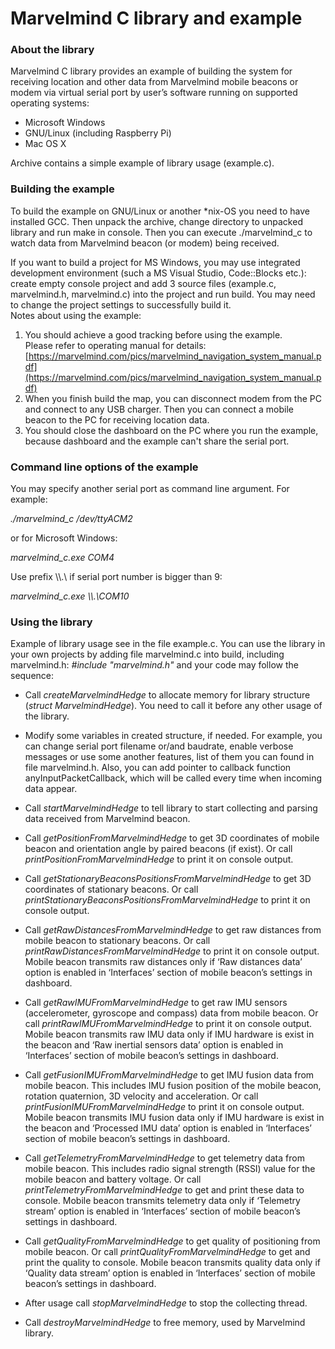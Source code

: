 # Marvelmind C library and example #

### About the library ###

Marvelmind C library provides an example of building the system for receiving location and other data from Marvelmind mobile beacons or modem via virtual serial port by user’s software running on supported operating systems:

* Microsoft Windows
* GNU/Linux (including Raspberry Pi)
* Mac OS X

Archive contains a simple example of library usage (example.c).

### Building the example ###

To build the example on GNU/Linux or another *nix-OS you need to have installed GCC. Then unpack the archive, change directory to unpacked library and run make in console. Then you can execute ./marvelmind_c to watch data from Marvelmind beacon (or modem) being received. 

If you want to build a project for MS Windows, you may use integrated development environment (such a MS Visual Studio, Code::Blocks etc.): create empty console project and add 3 source files (example.c, marvelmind.h, marvelmind.c) into the project and run build. You may need to change the project settings to successfully build it.
<br />
Notes about using the example: <br />
1. You should achieve a good tracking before using the example. <br />
Please refer to operating manual for details: [https://marvelmind.com/pics/marvelmind_navigation_system_manual.pdf](https://marvelmind.com/pics/marvelmind_navigation_system_manual.pdf) <br />
2. When you finish build the map, you can disconnect modem from the PC and connect to any USB charger. 
Then you can connect a mobile beacon to the PC for receiving location data. <br/>
3. You should close the dashboard on the PC where you run the example, because dashboard and the example can't share the serial port.

### Command line options of the example ###

You may specify another serial port as command line argument. For example:

 *./marvelmind_c /dev/ttyACM2*

or for Microsoft Windows:

 *marvelmind_c.exe COM4*

Use prefix \\\\.\ if serial port number is bigger than 9:

 *marvelmind_c.exe \\\\.\COM10*

### Using the library ###

Example of library usage see in the file example.c. You can use the library in your own projects by adding file marvelmind.c into build, including marvelmind.h:
 *#include "marvelmind.h"*
and your code may follow the sequence:

* Call *createMarvelmindHedge* to allocate memory for library structure (*struct MarvelmindHedge*). You need to call it before any other usage of the library.

* Modify some variables in created structure, if needed. For example, you can change serial port filename or/and baudrate, enable verbose messages or use some another features, list of them you can found in file marvelmind.h.
Also, you can add pointer to callback function anyInputPacketCallback, which will be called every time when incoming data appear.

* Call *startMarvelmindHedge* to tell library to start collecting and parsing data received from Marvelmind beacon.


* Call *getPositionFromMarvelmindHedge* to get 3D coordinates of mobile beacon and orientation angle by paired beacons (if exist). Or call *printPositionFromMarvelmindHedge* to print it on console output. 

* Call *getStationaryBeaconsPositionsFromMarvelmindHedge* to get 3D coordinates of stationary beacons. Or call *printStationaryBeaconsPositionsFromMarvelmindHedge* to print it on console output. 

* Call *getRawDistancesFromMarvelmindHedge* to get raw distances from mobile beacon to stationary beacons. Or call *printRawDistancesFromMarvelmindHedge* to print it on console output. 
Mobile beacon transmits raw distances only if ‘Raw distances data’ option is enabled in ‘Interfaces’ section of mobile beacon’s settings in dashboard.

* Call *getRawIMUFromMarvelmindHedge* to get raw IMU sensors (accelerometer, gyroscope and compass) data from mobile beacon. Or call *printRawIMUFromMarvelmindHedge* to print it on console output. 
Mobile beacon transmits raw IMU data only if IMU hardware is exist in the beacon and ‘Raw inertial sensors data’ option is enabled in ‘Interfaces’ section of mobile beacon’s settings in dashboard.

* Call *getFusionIMUFromMarvelmindHedge* to get IMU fusion data from mobile beacon. This includes IMU fusion position of the mobile beacon, rotation quaternion, 3D velocity and acceleration. Or call *printFusionIMUFromMarvelmindHedge* to print it on console output. 
Mobile beacon transmits IMU fusion data only if IMU hardware is exist in the beacon and ‘Processed IMU data’ option is enabled in ‘Interfaces’ section of mobile beacon’s settings in dashboard.

* Call *getTelemetryFromMarvelmindHedge* to get telemetry data from mobile beacon. This includes radio signal strength (RSSI) value for the mobile beacon and battery voltage. Or call *printTelemetryFromMarvelmindHedge* to get and print these data to console. 
Mobile beacon transmits telemetry data only if ‘Telemetry stream’ option is enabled in ‘Interfaces’ section of mobile beacon’s settings in dashboard.
* Call *getQualityFromMarvelmindHedge* to get quality of positioning from mobile beacon. Or call *printQualityFromMarvelmindHedge* to get and print the quality to console. 
Mobile beacon transmits quality data only if ‘Quality data stream’ option is enabled in ‘Interfaces’ section of mobile beacon’s settings in dashboard.


* After usage call *stopMarvelmindHedge* to stop the collecting thread.

* Call *destroyMarvelmindHedge* to free memory, used by Marvelmind library.

